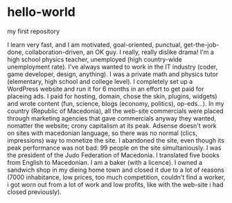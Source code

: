 # hello-world
my first repository

I learn very fast, and I am motivated, goal-oriented, punctual, get-the-job-done, collaboration-driven, an OK guy. 
I really, really dislike drama!
I'm a high school physics teacher, unemployed (high country-wide unemployment rate). I've always wanted to work in the IT industry (coder, game developer, design, anything). 
I was a private math and physics tutor (elementary, high school and college level).
I completely set up a WordPress website and run it for 6 months in an effort to get paid for placeing ads. I paid for hosting, domain, chose the skin, plugins, widgets) and wrote content (fun, science, blogs (economy, politics), op-eds...). In my country (Republic of Macedonia), all the web-site commercials were placed through marketing agencies that gave commercials anyway they wanted, nomatter the website; crony capitalism at its peak. Adsense doesn't work on sites with macedonian language, so there was no normal (clics, impressions) way to monetize the site. I abandoned the site, even though its peak performance was not bad: 99 people on the site simultaniously.
I was the president of the Judo Federation of Macedonia.
I translated five books from English to Macedonian.
I am a baker (with a licence).
I owned a sandwich shop in my dieing home town and closed it due to a lot of reasons (7000 inhabitance, low prices, too much competition, couldn't find a worker, i got worn out from a lot of work and low profits, like with the web-site i had closed previously).
